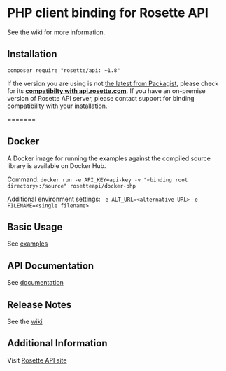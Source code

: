 # PHP client binding for Rosette API #
See the wiki for more information.

## Installation ##
`composer require "rosette/api: ~1.8"`

If the version you are using is not [the latest from Packagist](https://packagist.org/packages/rosette/api),
please check for its [**compatibilty with api.rosette.com**](https://developer.rosette.com/features-and-functions?php).
If you have an on-premise version of Rosette API server, please contact support for
binding compatibility with your installation.

=======
## Docker ##
A Docker image for running the examples against the compiled source library is available on Docker Hub.

Command: `docker run -e API_KEY=api-key -v "<binding root directory>:/source" rosetteapi/docker-php`

Additional environment settings:
`-e ALT_URL=<alternative URL>`
`-e FILENAME=<single filename>`

## Basic Usage ##
See [examples](examples)

## API Documentation ##
See [documentation](http://rosette-api.github.io/php)

## Release Notes
See the [wiki](https://github.com/rosette-api/php/wiki/Release-Notes)

## Additional Information ##
Visit [Rosette API site](https://developer.rosette.com)
